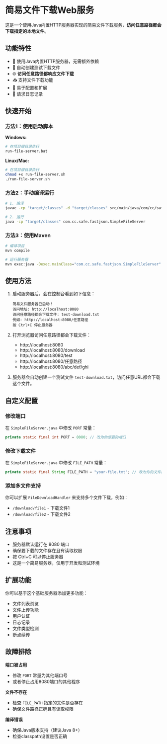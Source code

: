 # 简易文件下载Web服务

这是一个使用Java内置HTTP服务器实现的简易文件下载服务，**访问任意路径都会下载指定的本地文件**。

## 功能特性

- 🚀 使用Java内置HTTP服务器，无需额外依赖
- 📁 自动创建测试下载文件
- 🌐 **访问任意路径都响应文件下载**
- 📥 支持文件下载功能
- 🔧 易于配置和扩展
- 📝 请求日志记录

## 快速开始

### 方法1：使用启动脚本

**Windows:**
```bash
# 在项目根目录执行
run-file-server.bat
```

**Linux/Mac:**
```bash
# 在项目根目录执行
chmod +x run-file-server.sh
./run-file-server.sh
```

### 方法2：手动编译运行

```bash
# 1. 编译
javac -cp "target/classes" -d "target/classes" src/main/java/com/cc/safe/fastjson/SimpleFileServer.java

# 2. 运行
java -cp "target/classes" com.cc.safe.fastjson.SimpleFileServer
```

### 方法3：使用Maven

```bash
# 编译项目
mvn compile

# 运行服务器
mvn exec:java -Dexec.mainClass="com.cc.safe.fastjson.SimpleFileServer"
```

## 使用方法

1. 启动服务器后，会在控制台看到如下信息：
   ```
   简易文件服务器已启动！
   访问地址: http://localhost:8080
   访问任意路径都会下载文件: test-download.txt
   例如: http://localhost:8080/任意路径
   按 Ctrl+C 停止服务器
   ```

2. 打开浏览器访问任意路径都会下载文件：
   - http://localhost:8080
   - http://localhost:8080/download
   - http://localhost:8080/test
   - http://localhost:8080/任意路径
   - http://localhost:8080/abc/def/ghi

3. 服务器会自动创建一个测试文件 `test-download.txt`，访问任意URL都会下载这个文件。

## 自定义配置

### 修改端口

在 `SimpleFileServer.java` 中修改 `PORT` 常量：
```java
private static final int PORT = 8080; // 改为你想要的端口
```

### 修改下载文件

在 `SimpleFileServer.java` 中修改 `FILE_PATH` 常量：
```java
private static final String FILE_PATH = "your-file.txt"; // 改为你的文件路径
```

### 添加多文件支持

你可以扩展 `FileDownloadHandler` 来支持多个文件下载，例如：
- `/download/file1` - 下载文件1
- `/download/file2` - 下载文件2

## 注意事项

- 服务器默认运行在 8080 端口
- 确保要下载的文件存在且有读取权限
- 按 Ctrl+C 可以停止服务器
- 这是一个简易服务器，仅用于开发和测试环境

## 扩展功能

你可以基于这个基础服务器添加更多功能：
- 文件列表浏览
- 文件上传功能
- 用户认证
- 日志记录
- 文件类型检测
- 断点续传

## 故障排除

**端口被占用**
- 修改 `PORT` 常量为其他端口号
- 或者停止占用8080端口的其他程序

**文件不存在**
- 检查 `FILE_PATH` 指定的文件是否存在
- 确保文件路径正确且有读取权限

**编译错误**
- 确保Java版本支持（建议Java 8+）
- 检查classpath设置是否正确
